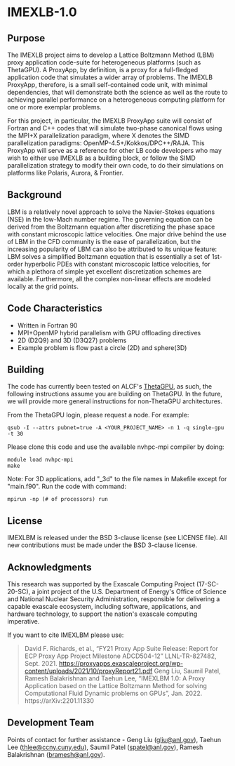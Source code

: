 # IMEXLB-1.0

## Purpose
The IMEXLB project aims to develop a Lattice Boltzmann Method (LBM) proxy application code-suite for heterogeneous platforms (such as ThetaGPU). A ProxyApp, by definition, is a proxy for a full-fledged application code that simulates a wider array of problems. The IMEXLB ProxyApp, therefore, is a small self-contained code unit, with minimal dependencies, that will demonstrate both the science as well as the route to achieving parallel performance on a heterogeneous computing platform for one or more exemplar problems.

For this project, in particular, the IMEXLB ProxyApp suite will consist of Fortran and C++ codes that will simulate two-phase canonical flows using the MPI+X parallelization paradigm, where X denotes the SIMD parallelization paradigms: OpenMP-4.5+/Kokkos/DPC++/RAJA. This ProxyApp will serve as a reference for other LB code developers who may wish to either use IMEXLB as a building block, or follow the SIMD parallelization strategy to modify their own code, to do their simulations on platforms like Polaris, Aurora, & Frontier.

## Background
LBM is a relatively novel approach to solve the Navier-Stokes equations (NSE) in the low-Mach number regime. The governing equation can be derived from the Boltzmann equation after discretizing the phase space with constant microscopic lattice velocities. One major drive behind the use of LBM in the CFD community is the ease of parallelization, but the increasing popularity of LBM can also be attributed to its unique feature: LBM solves a simplified Boltzmann equation that is essentially a set of 1st-order hyperbolic PDEs with constant microscopic lattice velocities, for which a plethora of simple yet excellent discretization schemes are available. Furthermore, all the complex non-linear effects are modeled locally at the grid points.

## Code Characteristics 
* Written in Fortran 90
* MPI+OpenMP hybrid parallelism with GPU offloading directives 
* 2D (D2Q9) and 3D (D3Q27) problems 
* Example problem is flow past a circle (2D) and sphere(3D) 

## Building
The code has currently been tested on ALCF's [ThetaGPU](https://www.alcf.anl.gov/support-center/theta/theta-thetagpu-overview), as such, the following instructions assume you are building on ThetaGPU. In the future, we will provide more general instructions for non-ThetaGPU architectures. 

From the ThetaGPU login, please request a node. For example:

```
qsub -I --attrs pubnet=true -A <YOUR_PROJECT_NAME> -n 1 -q single-gpu -t 30
```

Please clone this code and use the available nvhpc-mpi compiler by doing:

```
module load nvhpc-mpi
make
```

Note: For 3D applications, add "_3d" to the file names in Makefile except for "main.f90". Run the code with command: 

```
mpirun -np (# of processors) run
```

## License
IMEXLBM is released under the BSD 3-clause license (see LICENSE file). All new contributions must be made under the BSD 3-clause license.

## Acknowledgments
This research was supported by the Exascale Computing Project (17-SC-20-SC), a joint project of the U.S. Department of Energy's Office of Science and National Nuclear Security Administration, responsible for delivering a capable exascale ecosystem, including software, applications, and hardware technology, to support the nation's exascale computing imperative.

If you want to cite IMEXLBM please use: 
>David F. Richards, et al., “FY21 Proxy App Suite Release: Report for ECP Proxy App Project Milestone ADCD504-12” LLNL-TR-827482, Sept. 2021. https://proxyapps.exascaleproject.org/wp-content/uploads/2021/10/proxyReport21.pdf
>Geng Liu, Saumil Patel, Ramesh Balakrishnan and Taehun Lee, “IMEXLBM 1.0: A Proxy Application based on the Lattice Boltzmann Method for solving Computational Fluid Dynamic problems on GPUs”, Jan. 2022. https://arXiv:2201.11330

## Development Team
Points of contact for further assistance - Geng Liu (gliu@anl.gov), Taehun Lee (thlee@ccny.cuny.edu), Saumil Patel (spatel@anl.gov), Ramesh Balakrishnan (bramesh@anl.gov).

